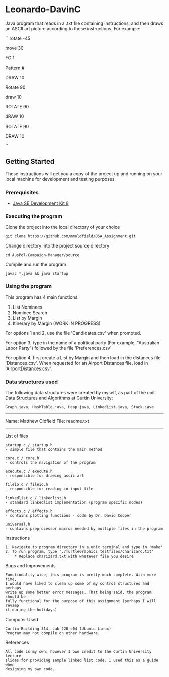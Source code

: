 # Leonardo-DavinC

Java program that reads in a .txt file containing instructions, and then draws an ASCII art picture according to these instructions. For example:

``
rotate -45

move 30

FG 1

Pattern #

DRAW 10

Rotate 90

draw 10

ROTATE 90

dRAW 10

ROTATE 90

DRAW 10

``

## Getting Started

These instructions will get you a copy of the project up and running on your local machine for development and testing purposes.

### Prerequisites

* [Java SE Development Kit 8](https://www.oracle.com/technetwork/java/javase/downloads/jdk8-downloads-2133151.html)

### Executing the program

Clone the project into the local directory of your choice

```
git clone https://github.com/mmoldfield/DSA_Assignment.git
```

Change directory into the project source directory 

```
cd AusPol-Campaign-Manager/source
```

Compile and run the program
```
javac *.java && java startup
```

### Using the program

This program has 4 main functions
1. List Nominees
2. Nominee Search
3. List by Margin
4. Itinerary by Margin (WORK IN PROGRESS)

For options 1 and 2, use the file 'Candidates.csv' when prompted.

For option 3, type in the name of a political party (For example, "Australian Labor Party") followed by the file 'Preferences.csv'

For option 4, first create a List by Margin and then load in the distances file 'Distances.csv'. When requested for an Airport Distances file, load in 'AirportDistances.csv'.

### Data structures used

The following data structures were created by myself, as part of the unit Data Structures and Algorithms at Curtin University:

``
Graph.java, HashTable.java, Heap.java, LinkedList.java, Stack.java
``

********************************************************************************
Name: Matthew Oldfield
File: readme.txt
********************************************************************************

List of files

    startup.c / startup.h
    - simple file that contains the main method

    core.c / core.h
    - controls the navigation of the program

    execute.c / execute.h
    - responsible for drawing ascii art

    fileio.c / fileio.h
    - responsible for reading in input file

    linkedlist.c / linkedlist.h
    - standard linkedlist implementation (program specific nodes)

    effects.c / effects.h
    - contains plotting functions - code by Dr. David Cooper

    universal.h
    - contains preprocessor macros needed by multiple files in the program

Instructions

    1. Navigate to program directory in a unix terminal and type in 'make'
    2. To run program, type './TurtleGraphics testfiles/charizard.txt'
        * Replace charizard.txt with whatever file you desire

Bugs and Improvements

    Functionality wise, this program is pretty much complete. With more time,
    I would have liked to clean up some of my control structures and perhaps
    write up some better error messages. That being said, the program should be
    fully functional for the purpose of this assignment (perhaps I will revamp
    it during the holidays)

Computer Used
    
    Curtin Building 314, Lab 220-c04 (Ubuntu Linux)
    Program may not compile on other hardware.

References

    All code is my own, however I owe credit to the Curtin University lecture
    slides for providing sample linked list code. I used this as a guide when
    designing my own code.







